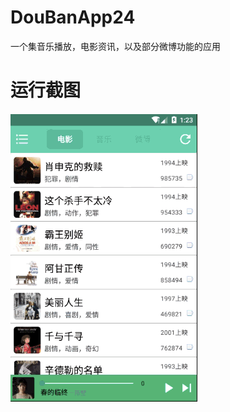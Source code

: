 # DouBanApp24
一个集音乐播放，电影资讯，以及部分微博功能的应用
# 运行截图
![image](https://github.com/z13538657403/DouBanApp24/blob/master/app/src/main/res/mipmap-xxxhdpi/qingting2.gif)
